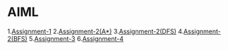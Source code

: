 # AIML
1.[Assignment-1](https://github.com/GollaChitraleka/AIML/blob/main/Assignment1.ipynb)
2.[Assignment-2(A*)](https://github.com/GollaChitraleka/AIML/blob/main/Assignment_2(A_).ipynb)
3.[Assignment-2(DFS)](https://github.com/GollaChitraleka/AIML/blob/main/Assignment_2(DFS).ipynb)
4.[Assignment-2(BFS)](https://github.com/GollaChitraleka/AIML/blob/main/Assignment_2(BFS).ipynb)
5.[Assignment-3](https://github.com/GollaChitraleka/AIML/blob/main/Assignment_3.ipynb)
6.[Assignment-4](https://github.com/GollaChitraleka/AIML/blob/main/Assignment_4.ipynb)

